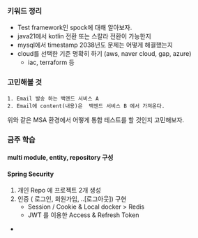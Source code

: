 ### 키워드 정리

- Test framework인 spock에 대해 알아보자.
- java21에서 kotlin 전환 또는 스칼라 전환이 가능한지
- mysql에서 timestamp 2038년도 문제는 어떻게 해결했는지
- cloud를 선택한 기준 명확히 하기 (aws, naver cloud, gap, azure)
    - iac, terraform 등

### 고민해볼 것

```
1. Email 발송 하는 백엔드 서비스 A
2. Email에 content(내용)은  백엔드 서비스 B 에서 가져온다.
```
위와 같은 MSA 환경에서 어떻게 통합 테스트를 할 것인지 고민해보자.

### 금주 학습 
#### multi module, entity, repository 구성

#### Spring Security 
1. 개인 Repo 에 프로젝트 2개 생성
2. 인증 ( 로그인, 회원가입, ..[로그아웃]) 구현
    - Session / Cookie & Local docker > Redis
    - JWT 를 이용한 Access & Refresh Token
- 
